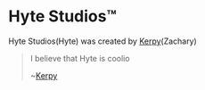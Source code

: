 # Hyte Studios™
Hyte Studios(Hyte) was created by <a href="https://github.com/Kerpy">Kerpy</a>(Zachary)
<blockquote>
  <p>I believe that Hyte is coolio</p> <l>~<a href="http://github.com/Kerpy">Kerpy</a></l>
</blockquote>
